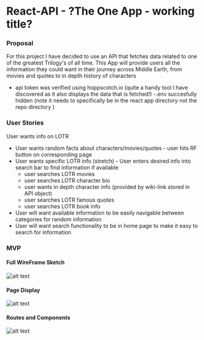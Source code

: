 # React-API - ?The One App - working title?
### Proposal 
For this project I have decided to use an API that fetches data related to one of the greatest Trilogy's of all time. This App will provide users all the information they could want in their journey across Middle Earth, from movies and quotes to in depth history of characters 

- api token was verified using hoppscotch.io (quite a handy tool I have discovered as it also displays the data that is fetched!)
-.env succesfully hidden (note it needs to specifically be in the react app directory not the repo directory  )
### User Stories
User wants info on LOTR 
- User wants random facts about characters/movies/quotes - user hits RF button on corresponding page 
- User wants specific LOTR info (stretch) - User enters desired info into search bar to find information if available
    - user searches LOTR movies 
    - user searches LOTR character bio
    - user wants in depth character info (provided by wiki-link stored in API object)
    - user searches LOTR famous quotes 
    - user searches LOTR book info
- User will want available information to be easily navigable between categories for random information
- User will want search functionality to be in home page to make it easy to search for information
### MVP 

#### Full WireFrame Sketch
![alt text](https://github.com/rybaier/React-API/blob/main/wireframes/Full%20sketch.png)
#### Page Display 
![alt text](https://github.com/rybaier/React-API/blob/main/wireframes/Page%20display.png)
#### Routes and Components
![alt text](https://github.com/rybaier/React-API/blob/main/wireframes/Route%20Path%20and%20Component%20Visual.png)